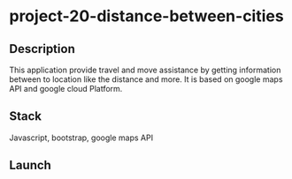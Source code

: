 # project-20-distance-between-cities

## Description

This application provide travel and move assistance by getting information between to location like the distance and more. It is based on google maps API and google cloud Platform.

## Stack

Javascript, bootstrap, google maps API

## Launch
